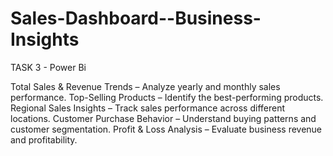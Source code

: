 # Sales-Dashboard--Business-Insights
TASK 3 - Power Bi

Total Sales & Revenue Trends – Analyze yearly and monthly sales performance.
Top-Selling Products – Identify the best-performing products.
Regional Sales Insights – Track sales performance across different locations.
Customer Purchase Behavior – Understand buying patterns and customer segmentation.
Profit & Loss Analysis – Evaluate business revenue and profitability.
